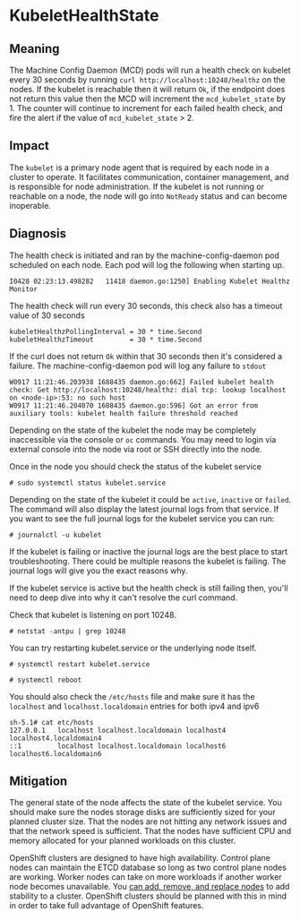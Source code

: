 # KubeletHealthState

## Meaning

The Machine Config Daemon (MCD) pods will run a
health check on kubelet every 30 seconds by running
`curl http://localhost:10248/healthz` on the nodes.
If the kubelet is reachable then it will
return `Ok`, if the endpoint does not return this value
then the MCD will increment the `mcd_kubelet_state`
by 1. The counter will continue to increment for each
failed health check, and fire the alert if the value
of `mcd_kubelet_state` > 2.

## Impact

The `kubelet` is a primary node agent that is
required by each node in a cluster to operate.
It facilitates communication, container management,
and is responsible for node administration. If
the kubelet is not running or reachable on a node,
the node will go into `NotReady` status and can become
inoperable.

## Diagnosis

The health check is initiated and ran by the
machine-config-daemon pod scheduled on each node.
Each pod will log the following when starting up.

```console
I0428 02:23:13.498282   11418 daemon.go:1250] Enabling Kubelet Healthz Monitor
```

The health check will run every 30 seconds,
this check also has a timeout value of 30 seconds

```console
kubeletHealthzPollingInterval = 30 * time.Second
kubeletHealthzTimeout         = 30 * time.Second
```
If the curl does not return `Ok` within that
30 seconds then it's considered
a failure. The machine-config-daemon pod will
log any failure to `stdout`

```console
W0917 11:21:46.203938 1688435 daemon.go:662] Failed kubelet health check: Get http://localhost:10248/healthz: dial tcp: lookup localhost on <node-ip>:53: no such host
W0917 11:21:46.204070 1688435 daemon.go:596] Got an error from auxiliary tools: kubelet health failure threshold reached
```

Depending on the state of the kubelet the node
may be completely inaccessible via the console
or `oc` commands. You may need to login via
external console into the node via root
or SSH directly into the node.

Once in the node you should check the status of
the kubelet service

```console
# sudo systemctl status kubelet.service 
```

Depending on the state of the kubelet it
could be `active`, `inactive` or `failed`.
The command will also display the latest
journal logs from that service. If you
want to see the full journal logs for the
kubelet service you can run:

```console
# journalctl -u kubelet 
```

If the kubelet is failing or inactive the
journal logs are the best place to start
troubleshooting. There could be multiple
reasons the kubelet is failing. The journal
logs will give you the exact reasons why.

If the kubelet service is active but the
health check is still failing then, you'll
need to deep dive into why it can't resolve
the curl command.

Check that kubelet is listening on port 10248.

```console
# netstat -antpu | grep 10248
```
You can try restarting kubelet.service or the
underlying node itself.

```console
# systemctl restart kubelet.service
```
```console
# systemctl reboot
```
You should also check the `/etc/hosts` file
and make sure it has the `localhost` and
`localhost.localdomain` entries for both
ipv4 and ipv6

```console
sh-5.1# cat etc/hosts
127.0.0.1   localhost localhost.localdomain localhost4 localhost4.localdomain4
::1         localhost localhost.localdomain localhost6 localhost6.localdomain6
```

## Mitigation

The general state of the node
affects the state of the kubelet service.
You should make sure the nodes storage disks
are sufficiently sized for your planned cluster size.
That the nodes are not hitting
any network issues and that the network speed is sufficient.
That the nodes have sufficient CPU and memory allocated
for your planned workloads on this cluster.

OpenShift clusters are designed to have high
availability. Control plane nodes can maintain
the ETCD database so long as two control
plane nodes are working. Worker nodes can take on
more workloads if another worker node becomes
unavailable. You [can add, remove, and replace nodes](https://docs.redhat.com/en/documentation/openshift_container_platform/4.19/html/nodes/working-with-nodes)
to add stability to a cluster. OpenShift clusters
should be planned with this in mind in order to take
full advantage of OpenShift features.


